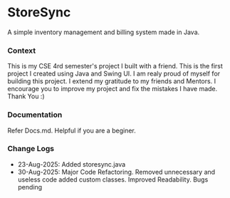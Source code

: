# StoreSync
A simple inventory management and billing system made in Java.

### Context
  This is my CSE 4rd semester's project I built with a friend. This is the first 
project I created using Java and Swing UI. I am realy proud of myself for building
this project. I extend my gratitude to my friends and Mentors.
  I encourage you to improve my project and fix the mistakes I have made. Thank You :)

### Documentation
  Refer Docs.md. Helpful if you are a beginer.

### Change Logs
- 23-Aug-2025: Added storesync.java
- 30-Aug-2025: Major Code Refactoring. Removed unnecessary and useless code added custom classes. Improved Readability. Bugs pending
